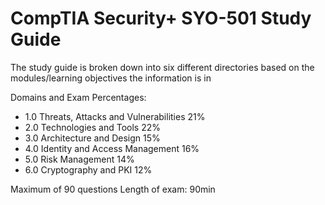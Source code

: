 # CompTIA Security+ SYO-501 Study Guide

The study guide is broken down into six different directories based on the modules/learning objectives the information is in

Domains and Exam Percentages:
* 1.0  Threats, Attacks and Vulnerabilities 21% 
* 2.0 Technologies and Tools  22%
* 3.0 Architecture and Design 15%
* 4.0 Identity and Access Management 16%
* 5.0 Risk Management 14%
* 6.0 Cryptography and PKI 12%

Maximum of 90 questions
Length of exam: 90min